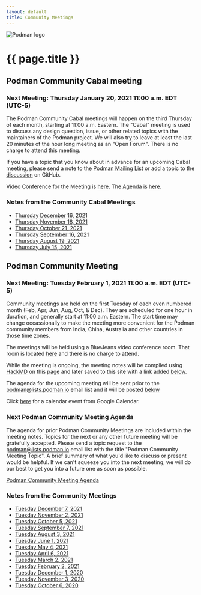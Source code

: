 ```yaml
---
layout: default
title: Community Meetings
---
```


![Podman logo](../../images/podman.svg)

# {{ page.title }}

## Podman Community Cabal meeting
### Next Meeting: Thursday January 20, 2021 11:00 a.m. EDT (UTC-5)

The Podman Community Cabal meetings will happen on the third Thursday of each month, starting at 11:00 a.m. Eastern.
The "Cabal" meeting is used to discuss any design question, issue, or other related topics with the maintainers of
the Podman project.  We will also try to leave at least the last 20 minutes of the hour long meeting as an "Open Forum".
There is no charge to attend this meeting.

If you have a topic that you know about in advance for an upcoming Cabal meeting, please send a note to the
[Podman Mailing List](https://podman.io/community/#mailing-list) or add a topic to the [discussion](https://github.com/containers/podman/discussions/10670) on GitHub.

Video Conference for the Meeting is [here](https://github.com/containers/podman/discussions/10670).
The Agenda is [here](https://hackmd.io/gQCfskDuRLm7iOsWgH2yrg?both).

### Notes from the Community Cabal Meetings

 * [Thursday December 16, 2021](https://podman.io/community/meeting/notes/2021-12-16)
 * [Thursday November 18, 2021](https://podman.io/community/meeting/notes/2021-11-18)
 * [Thursday October 21, 2021](https://podman.io/community/meeting/notes/2021-10-21)
 * [Thursday September 16, 2021](https://podman.io/community/meeting/notes/2021-09-16)
 * [Thursday August 19, 2021](https://podman.io/community/meeting/notes/2021-08-19)
 * [Thursday July 15, 2021](https://podman.io/community/meeting/notes/2021-07-15)

## Podman Community Meeting
### Next Meeting: Tuesday February 1, 2021 11:00 a.m. EDT (UTC-5)

Community meetings are held on the first Tuesday of each even numbered month (Feb, Apr, Jun, Aug, Oct, & Dec).  They are scheduled for one hour in 
duration, and generally start at 11:00 a.m. Eastern.  The start time may change occassionally to make
the meeting more convenient for the Podman community members from India, China, Australia and other countries
in those time zones.

The meetings will be held using a BlueJeans video conference room.  That room is located [here](https://bluejeans.com/880216278/2568)
and there is no charge to attend.

While the meeting is ongoing, the meeting notes will be compiled using [HackMD](https://hackmd.io) on this [page](https://hackmd.io/fc1zraYdS0-klJ2KJcfC7w)
and later saved to this site with a link added [below](https://podman.io/community/meeting/#notes-from-the-community-meetings).

The agenda for the upcoming meeting will be sent prior to the [podman@lists.podman.io](mailto:podman@lists.podman.io) email list and it will 
be posted [below](https://podman.io/community/meeting/#next-podman-community-meeting-agenda)

Click [here](https://calendar.google.com/event?action=TEMPLATE&tmeid=NzM4aTkwY2syZ2F2dnIyN2M1dmh0NmQ0NmpfMjAyMTA4MDNUMTUwMDAwWiB0c3dlZW5leUByZWRoYXQuY29t&tmsrc=tsweeney%40redhat.com&scp=ALL) for a calendar event from Google Calendar.

### Next Podman Community Meeting Agenda

The agenda for prior Podman Community Meetings are included within the meeting notes.
Topics for the next or any other future meeting will be gratefully accepted.  Please send
a topic request to the [podman@lists.podman.io](mailto:podman@lists.podman.io) email list
with the title "Podman Community Meeting Topic".  A brief summary of what you'd like to
discuss or present would be helpful.  If we can't squeeze you into the next meeting,
we will do our best to get you into a future one as soon as possible.

 [Podman Community Meeting Agenda](https://podman.io/community/meeting/agenda)


### Notes from the Community Meetings

 * [Tuesday December 7, 2021](https://podman.io/community/meeting/notes/2021-12-07)
 * [Tuesday November 2, 2021](https://podman.io/community/meeting/notes/2021-11-02)
 * [Tuesday October 5, 2021](https://podman.io/community/meeting/notes/2021-10-05)
 * [Tuesday September 7, 2021](https://podman.io/community/meeting/notes/2021-09-07)
 * [Tuesday August 3, 2021](https://podman.io/community/meeting/notes/2021-08-03)
 * [Tuesday June 1, 2021](https://podman.io/community/meeting/notes/2021-06-01)
 * [Tuesday May 4, 2021](https://podman.io/community/meeting/notes/2021-05-04)
 * [Tuesday April 6, 2021](https://podman.io/community/meeting/notes/2021-04-06)
 * [Tuesday March 2, 2021](https://podman.io/community/meeting/notes/2021-03-02)
 * [Tuesday February 2, 2021](https://podman.io/community/meeting/notes/2021-02-02)
 * [Tuesday December 1, 2020](https://podman.io/community/meeting/notes/2020-12-01)
 * [Tuesday November 3, 2020](https://podman.io/community/meeting/notes/2020-11-03)
 * [Tuesday October 6, 2020](https://podman.io/community/meeting/notes/2020-10-06)


